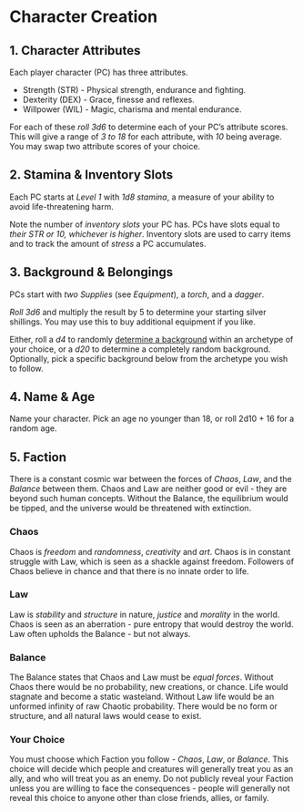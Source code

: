 # Character Creation
## 1. Character Attributes
Each player character (PC) has three attributes.
- Strength (STR) - Physical strength, endurance and fighting.
- Dexterity (DEX) - Grace, finesse and reflexes.
- Willpower (WIL) - Magic, charisma and mental endurance.

For each of these *roll 3d6* to determine each of your PC’s attribute scores. This will give a range of *3 to 18* for each attribute, with *10* being average. You may swap two attribute scores of your choice.
## 2. Stamina & Inventory Slots
Each PC starts at *Level 1* with *1d8 stamina*, a measure of your ability to avoid life-threatening harm.

Note the number of *inventory slots* your PC has. PCs have slots equal to *their STR or 10, whichever is higher*. Inventory slots are used to carry items and to track the amount of *stress* a PC accumulates.
## 3. Background & Belongings
PCs start with *two Supplies* (see *Equipment*), a *torch*, and a *dagger*.

*Roll 3d6* and multiply the result by 5 to determine your starting silver shillings. You may use this to buy additional equipment if you like.

Either, roll a *d4* to randomly [determine a background](backgrounds/README.md) within an archetype of your choice, or a *d20* to determine a completely random background. Optionally, pick a specific background below from the archetype you wish to follow.
## 4. Name & Age
Name your character. Pick an age no younger than 18, or roll 2d10 + 16 for a random age.
## 5. Faction
There is a constant cosmic war between the forces of *Chaos*, *Law*, and the *Balance* between them. Chaos and Law are neither good or evil - they are beyond such human concepts. Without the Balance, the equilibrium would be tipped, and the universe would be threatened with extinction.
### Chaos
Chaos is *freedom* and *randomness*, *creativity* and *art*. Chaos is in constant struggle with Law, which is seen as a shackle against freedom. Followers of Chaos believe in chance and that there is no innate order to life.
### Law
Law is *stability* and *structure* in nature, *justice* and *morality* in the world. Chaos is seen as an aberration - pure entropy that would destroy the world. Law often upholds the Balance - but not always.
### Balance
The Balance states that Chaos and Law must be *equal forces*. Without Chaos there would be no probability, new creations, or chance. Life would stagnate and become a static wasteland. Without Law life would be an unformed infinity of raw Chaotic probability. There would be no form or structure, and all natural laws would cease to exist.
### Your Choice
You must choose which Faction you follow - *Chaos*, *Law*, or *Balance*. This choice will decide which people and creatures will generally treat you as an ally, and who will treat you as an enemy. Do not publicly reveal your Faction unless you are willing to face the consequences - people will generally not reveal this choice to anyone other than close friends, allies, or family.